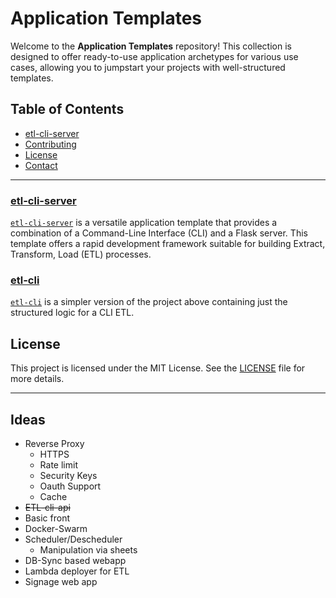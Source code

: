 # Application Templates

Welcome to the **Application Templates** repository! This collection is designed to offer ready-to-use application archetypes for various use cases, allowing you to jumpstart your projects with well-structured templates.

## Table of Contents

- [etl-cli-server](#etl-cli-server)
- [Contributing](#contributing)
- [License](#license)
- [Contact](#contact)

---

### [etl-cli-server](etl-cli-server/README.md)

[`etl-cli-server`](etl-cli-server/README.md) is a versatile application template that provides a combination of a Command-Line Interface (CLI) and a Flask server. This template offers a rapid development framework suitable for building Extract, Transform, Load (ETL) processes.

### [etl-cli](etl-cli/README.md)

[`etl-cli`](etl-cli/README.md) is a simpler version of the project above containing just the structured logic for a CLI ETL.

## License

This project is licensed under the MIT License. See the [LICENSE](LICENSE) file for more details.

---

## Ideas

* Reverse Proxy
    * HTTPS
    * Rate limit
    * Security Keys
    * Oauth Support
    * Cache
* ~~ETL-cli-api~~
* Basic front 
* Docker-Swarm
* Scheduler/Descheduler
    * Manipulation via sheets
* DB-Sync based webapp
* Lambda deployer for ETL
* Signage web app